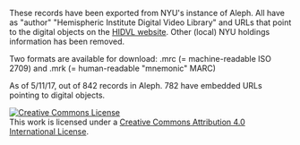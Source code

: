 These records have been exported from NYU's instance of Aleph. All have as "author" "Hemispheric Institute Digital Video Library" and URLs that point to the digital objects on the [HIDVL website](http://hidvl.nyu.edu/). Other (local) NYU holdings information has been removed. 

Two formats are available for download: .mrc (= machine-readable ISO 2709) and .mrk (= human-readable "mnemonic" MARC)

As of 5/11/17, out of 842 records in Aleph. 782 have embedded URLs pointing to digital objects.

<a rel="license" href="http://creativecommons.org/licenses/by/4.0/"><img alt="Creative Commons License" style="border-width:0" src="https://i.creativecommons.org/l/by/4.0/88x31.png" /></a><br />This work is licensed under a <a rel="license" href="http://creativecommons.org/licenses/by/4.0/">Creative Commons Attribution 4.0 International License</a>.
